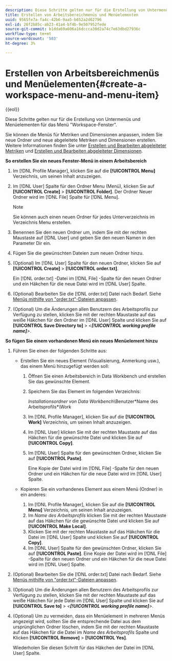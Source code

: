 ```yaml
---
description: Diese Schritte gelten nur für die Erstellung von Untermenüs und Menüelementen für das Menü "Workspace-Fenster".
title: Erstellen von Arbeitsbereichmenüs und Menüelementen
uuid: 9565fe7a-fa4c-42b6-9aa5-b652a2d62796
exl-id: 26f2b85c-ab23-41a4-bf4b-9e507952fede
source-git-commit: b1dda69a606a16dccca30d2a74c7e63dbd27936c
workflow-type: tm+mt
source-wordcount: '503'
ht-degree: 3%

---
```


# Erstellen von Arbeitsbereichmenüs und Menüelementen{#create-a-workspace-menu-and-menu-item}

{{eol}}

Diese Schritte gelten nur für die Erstellung von Untermenüs und Menüelementen für das Menü &quot;Workspace-Fenster&quot;.

Sie können die Menüs für Metriken und Dimensionen anpassen, indem Sie neue Ordner und neue abgeleitete Metriken und Dimensionen erstellen. Weitere Informationen finden Sie unter [Erstellen und Bearbeiten abgeleiteter Metriken](../../../../home/c-get-started/c-admin-intrf/c-prof-mgr/c-drvd-mtrcs.md#concept-e41723b342a849309874b26232224a40) und [Erstellen und Bearbeiten abgeleiteter Dimensionen](../../../../home/c-get-started/c-admin-intrf/c-prof-mgr/c-dvrd-dim.md#concept-ece3c3ea8cdf4fc796680173993bff93).

**So erstellen Sie ein neues Fenster-Menü in einem Arbeitsbereich**

1. Im [!DNL Profile Manager], klicken Sie auf die **[!UICONTROL Menu]** Verzeichnis, um seinen Inhalt anzuzeigen.
1. Im [!DNL User] Spalte für den Ordner Menu (Menü), klicken Sie auf **[!UICONTROL Create]** > **[!UICONTROL Folder]**. Der Ordner Neuer Ordner wird im [!DNL File] Spalte für [!DNL Menu].

   >[!NOTE]
   >
   >Sie können auch einen neuen Ordner für jedes Unterverzeichnis im Verzeichnis Menu erstellen.

1. Benennen Sie den neuen Ordner um, indem Sie mit der rechten Maustaste auf [!DNL User] und geben Sie den neuen Namen in den Parameter Dir ein.
1. Fügen Sie die gewünschten Dateien zum neuen Ordner hinzu.
1. (Optional) Im [!DNL User] Spalte für den neuen Ordner, klicken Sie auf **[!UICONTROL Create]** > **[!UICONTROL order.txt]**.

   Ein [!DNL order.txt] -Datei im [!DNL File] -Spalte für den neuen Ordner und ein Häkchen für die neue Datei wird im [!DNL User] Spalte.

1. (Optional) Bearbeiten Sie die [!DNL order.txt] Datei nach Bedarf. Siehe [Menüs mithilfe von &quot;order.txt&quot;-Dateien anpassen](../../../../home/c-get-started/c-intf-anlys-ftrs/c-ctm-menus/t-cstm-menus-ordr-files.md#task-a391800a8dd444deb3e1516d5189f999).
1. (Optional) Um die Änderungen allen Benutzern des Arbeitsprofils zur Verfügung zu stellen, klicken Sie mit der rechten Maustaste auf das weiße Häkchen für den Ordner im [!DNL User] Spalte und klicken Sie auf **[!UICONTROL Save Directory to]** > *&lt;**[!UICONTROL working profile name]**>*.

**So fügen Sie einem vorhandenen Menü ein neues Menüelement hinzu**

1. Führen Sie einen der folgenden Schritte aus:

   * Erstellen Sie ein neues Element (Visualisierung, Anmerkung usw.), das einem Menü hinzugefügt werden soll:

      1. Öffnen Sie einen Arbeitsbereich in Data Workbench und erstellen Sie das gewünschte Element.
      1. Speichern Sie das Element im folgenden Verzeichnis:

         *Installationsordner von Data Workbench*\Benutzer\*Name des Arbeitsprofils*\Work

      1. Im [!DNL Profile Manager], klicken Sie auf die **[!UICONTROL Work]** Verzeichnis, um seinen Inhalt anzuzeigen.
      1. Im [!DNL User] klicken Sie mit der rechten Maustaste auf das Häkchen für die gewünschte Datei und klicken Sie auf **[!UICONTROL Copy]**.
      1. Im [!DNL User] Spalte für den gewünschten Ordner, klicken Sie auf **[!UICONTROL Paste]**.

         Eine Kopie der Datei wird im [!DNL File] -Spalte für den neuen Ordner und ein Häkchen für die neue Datei wird im [!DNL User] Spalte.
   * Kopieren Sie ein vorhandenes Element aus einem Menü (Ordner) in ein anderes:

      1. Im [!DNL Profile Manager], klicken Sie auf die **[!UICONTROL Menu]** Verzeichnis, um seinen Inhalt anzuzeigen.
      1. Im *Name des Arbeitsprofils* klicken Sie mit der rechten Maustaste auf das Häkchen für die gewünschte Datei und klicken Sie auf **[!UICONTROL Make Local]**.
      1. Klicken Sie mit der rechten Maustaste auf das Häkchen für die Datei im [!DNL User] Spalte und klicken Sie auf **[!UICONTROL Copy]**.
      1. Im [!DNL User] Spalte für den gewünschten Ordner, klicken Sie auf **[!UICONTROL Paste]**. Eine Kopie der Datei wird im [!DNL File] -Spalte für den neuen Ordner und ein Häkchen für die neue Datei wird im [!DNL User] Spalte.


1. (Optional) Bearbeiten Sie die [!DNL order.txt] Datei nach Bedarf. Siehe [Menüs mithilfe von &quot;order.txt&quot;-Dateien anpassen](../../../../home/c-get-started/c-intf-anlys-ftrs/c-ctm-menus/t-cstm-menus-ordr-files.md#task-a391800a8dd444deb3e1516d5189f999).
1. (Optional) Um die Änderungen allen Benutzern des Arbeitsprofils zur Verfügung zu stellen, klicken Sie mit der rechten Maustaste auf das weiße Häkchen für jede Datei im [!DNL User] Spalte und klicken Sie auf **[!UICONTROL Save to]** > *&lt;**[!UICONTROL working profile name]**>*.
1. (Optional) Um zu vermeiden, dass ein Menüelement in mehreren Menüs angezeigt wird, sollten Sie die entsprechende Datei aus dem ursprünglichen Ordner löschen, indem Sie mit der rechten Maustaste auf das Häkchen für die Datei im *Name des Arbeitsprofils* Spalte und Klicken **[!UICONTROL Remove]** > **[!UICONTROL Yes]**.

   Wiederholen Sie diesen Schritt für das Häkchen der Datei im [!DNL User] Spalte.
